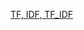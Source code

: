 [TF, IDF, TF_IDF](https://drive.google.com/drive/folders/1478YkuNXmeu9HZ3789ELkbpS-qXz-kf3?usp=sharing)

